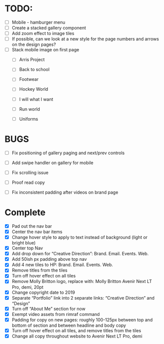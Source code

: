 
# TODO:


- [ ] Mobile - hamburger menu
- [ ] Create a stacked gallery component
- [ ] Add zoom effect to image tiles
- [ ] If possible, can we look at a new style for the page numbers and arrows on the design pages?
- [ ] Stack mobile image on first page  
    - [ ] Arris Project
    - [ ] Back to school
    - [ ] Footwear
    - [ ] Hockey World
    - [ ] I will what I want
    - [ ] Run world
    - [ ] Uniforms


# BUGS
- [ ] Fix positioning of gallery paging and next/prev controls
- [ ] Add swipe handler on gallery for mobile
- [ ] Fix scrolling issue
- [ ] Proof read copy
- [ ] Fix inconsistent padding after videos on brand page


# Complete
- [x] Pad out the nav bar
- [x] Center the nav bar items
- [x] Change hover style to apply to text instead of background (light or bright blue)
- [x] Center top Nav
- [x] Add drop down for “Creative Direction”: Brand. Email. Events. Web.
- [x] Add 50ish px padding above top nav
- [x] Add 4 new tiles to HP: Brand. Email. Events. Web. 
- [x] Remove titles from the tiles
- [x] Turn off hover effect on all tiles
- [x] Remove Molly Britton logo, replace with: Molly Britton Avenir Next LT Pro, demi, 20pt
- [x] Change copyright date to 2019
- [x] Separate “Portfolio” link into 2 separate links: “Creative Direction” and “Design”
- [x] Turn off “About Me” section for now
- [x] Exempt video assets from rimraf command
- [x] Padding for copy on new pages: roughly 100-125px between top and bottom of section and between headline and body copy
- [x] Turn off hover effect on all tiles, and remove titles from the tiles
- [x] Change all copy throughout website to Avenir Next LT Pro, demi